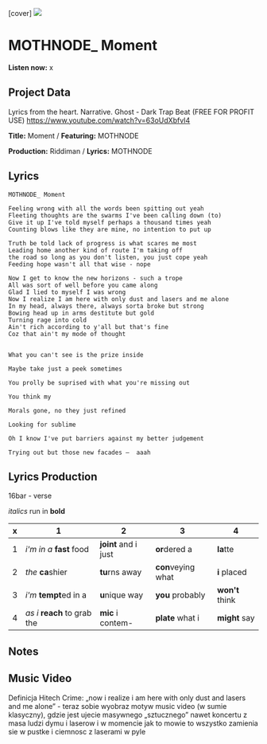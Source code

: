 [cover] ![](57175019_319474918741616_8502199518755923887_n.jpg)

# MOTHNODE_ Moment

**Listen now:** x

## Project Data

Lyrics from the heart. Narrative. Ghost - Dark Trap Beat (FREE FOR PROFIT USE)
https://www.youtube.com/watch?v=63oUdXbfvI4

**Title:** Moment / **Featuring:** MOTHNODE

**Production:** Riddiman / **Lyrics:** MOTHNODE

## Lyrics

```
MOTHNODE_ Moment

Feeling wrong with all the words been spitting out yeah
Fleeting thoughts are the swarms I've been calling down (to)
Give it up I've told myself perhaps a thousand times yeah 
Counting blows like they are mine, no intention to put up 

Truth be told lack of progress is what scares me most
Leading home another kind of route I'm taking off 
the road so long as you don't listen, you just cope yeah
Feeding hope wasn't all that wise - nope

Now I get to know the new horizons - such a trope
All was sort of well before you came along
Glad I lied to myself I was wrong 
Now I realize I am here with only dust and lasers and me alone
In my head, always there, always sorta broke but strong
Bowing head up in arms destitute but gold
Turning rage into cold
Ain't rich according to y'all but that's fine 
Coz that ain't my mode of thought


What you can't see is the prize inside

Maybe take just a peek sometimes

You prolly be suprised with what you're missing out

You think my

Morals gone, no they just refined 

Looking for sublime

Oh I know I've put barriers against my better judgement

Trying out but those new facades —  aaah

```

## Lyrics Production

16bar - verse

*italics* run in
**bold**

| x | 1 | 2 | 3 | 4 |
|---|---|---|---|---|
| 1 | *i'm in a* **fast** food | **joint** and i just  | **or**dered a  | **la**tte  |
| 2 | *the* **ca**shier | **tu**rns away  |  **con**veying what |  **i** placed |
| 3 | *i'm* **tempt**ed in a | **u**nique way  |  **you** probably |  **won't** think |
| 4 | *as i* **reach** to grab the |  **mic** i contem-  | **plate** what i | **might** say |

## Notes

## Music Video

Definicja Hitech Crime: „now i realize i am here with only dust and lasers and me alone” - teraz sobie wyobraz motyw music video (w sumie klasyczny), gdzie jest ujecie masywnego „sztucznego” nawet koncertu z masa ludzi dymu i laserow i w momencie jak to mowie to wszystko zamienia sie w pustke i ciemnosc z laserami w pyle
